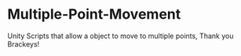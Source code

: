 # Multiple-Point-Movement
Unity Scripts that allow a object to move to multiple points, Thank you Brackeys!
